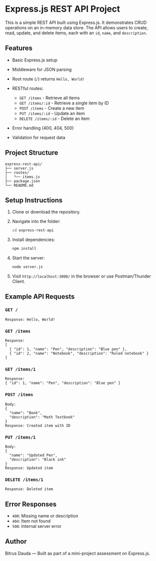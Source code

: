 # Express.js REST API Project

This is a simple REST API built using Express.js. It demonstrates CRUD operations on an in-memory data store. The API allows users to create, read, update, and delete items, each with an `id`, `name`, and `description`.

## Features

* Basic Express.js setup
* Middleware for JSON parsing
* Root route (`/`) returns `Hello, World!`
* RESTful routes:

  * `GET /items` - Retrieve all items
  * `GET /items/:id` - Retrieve a single item by ID
  * `POST /items` - Create a new item
  * `PUT /items/:id` - Update an item
  * `DELETE /items/:id` - Delete an item
* Error handling (400, 404, 500)
* Validation for request data

## Project Structure

```
express-rest-api/
├── server.js
├── routes/
│   └── items.js
├── package.json
└── README.md
```

## Setup Instructions

1. Clone or download the repository.

2. Navigate into the folder:

   ```bash
   cd express-rest-api
   ```

3. Install dependencies:

   ```bash
   npm install
   ```

4. Start the server:

   ```bash
   node server.js
   ```

5. Visit `http://localhost:3000/` in the browser or use Postman/Thunder Client.

## Example API Requests

### `GET /`

```
Response: Hello, World!
```

### `GET /items`

```
Response:
[
  { "id": 1, "name": "Pen", "description": "Blue pen" },
  { "id": 2, "name": "Notebook", "description": "Ruled notebook" }
]
```

### `GET /items/1`

```
Response:
{ "id": 1, "name": "Pen", "description": "Blue pen" }
```

### `POST /items`

```
Body:
{
  "name": "Book",
  "description": "Math Textbook"
}
Response: Created item with ID
```

### `PUT /items/1`

```
Body:
{
  "name": "Updated Pen",
  "description": "Black ink"
}
Response: Updated item
```

### `DELETE /items/1`

```
Response: Deleted item
```

## Error Responses

* `400`: Missing name or description
* `404`: Item not found
* `500`: Internal server error

## Author

Bitrus Dauda — Built as part of a mini-project assessment on Express.js.
